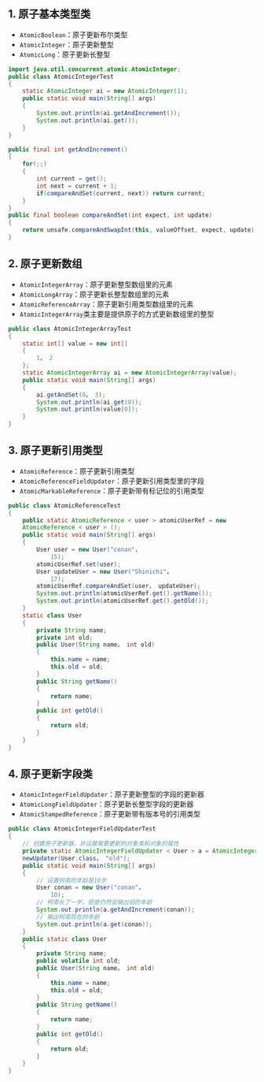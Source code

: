 ## 1. 原子基本类型类
- `AtomicBoolean`：原子更新布尔类型
- `AtomicInteger`：原子更新整型
- `AtomicLong`：原子更新长整型

```java
import java.util.concurrent.atomic.AtomicInteger;
public class AtomicIntegerTest
{
    static AtomicInteger ai = new AtomicInteger(1);
    public static void main(String[] args)
    {
        System.out.println(ai.getAndIncrement());
        System.out.println(ai.get());
    }
}

public final int getAndIncrement()
{
    for(;;)
    {
        int current = get();
        int next = current + 1;
        if(compareAndSet(current, next)) return current;
    }
}
public final boolean compareAndSet(int expect, int update)
{
    return unsafe.compareAndSwapInt(this, valueOffset, expect, update);
}
```

## 2. 原子更新数组
- `AtomicIntegerArray`：原子更新整型数组里的元素
- `AtomicLongArray`：原子更新长整型数组里的元素
- `AtomicReferenceArray`：原子更新引用类型数组里的元素
- `AtomicIntegerArray`类主要是提供原子的方式更新数组里的整型

```java
public class AtomicIntegerArrayTest
{
    static int[] value = new int[]
    {
        1， 2
    };
    static AtomicIntegerArray ai = new AtomicIntegerArray(value);
    public static void main(String[] args)
    {
        ai.getAndSet(0， 3);
        System.out.println(ai.get(0));
        System.out.println(value[0]);
    }
}
```

## 3. 原子更新引用类型
- `AtomicReference`：原子更新引用类型
- `AtomicReferenceFieldUpdater`：原子更新引用类型里的字段
- `AtomicMarkableReference`：原子更新带有标记位的引用类型

```java
public class AtomicReferenceTest
{
    public static AtomicReference < user > atomicUserRef = new
    AtomicReference < user > ();
    public static void main(String[] args)
    {
        User user = new User("conan"，
            15);
        atomicUserRef.set(user);
        User updateUser = new User("Shinichi"，
            17);
        atomicUserRef.compareAndSet(user， updateUser);
        System.out.println(atomicUserRef.get().getName());
        System.out.println(atomicUserRef.get().getOld());
    }
    static class User
    {
        private String name;
        private int old;
        public User(String name， int old)
        {
            this.name = name;
            this.old = old;
        }
        public String getName()
        {
            return name;
        }
        public int getOld()
        {
            return old;
        }
    }
}
```

## 4. 原子更新字段类
- `AtomicIntegerFieldUpdater`：原子更新整型的字段的更新器
- `AtomicLongFieldUpdater`：原子更新长整型字段的更新器
- `AtomicStampedReference`：原子更新带有版本号的引用类型

```java
public class AtomicIntegerFieldUpdaterTest
{
    // 创建原子更新器，并设置需要更新的对象类和对象的属性
    private static AtomicIntegerFieldUpdater < User > a = AtomicIntegerFieldUpdater.
    newUpdater(User.class， "old");
    public static void main(String[] args)
    {
        // 设置柯南的年龄是10岁
        User conan = new User("conan"，
            10);
        // 柯南长了一岁，但是仍然会输出旧的年龄
        System.out.println(a.getAndIncrement(conan));
        // 输出柯南现在的年龄
        System.out.println(a.get(conan));
    }
    public static class User
    {
        private String name;
        public volatile int old;
        public User(String name， int old)
        {
            this.name = name;
            this.old = old;
        }
        public String getName()
        {
            return name;
        }
        public int getOld()
        {
            return old;
        }
    }
}
```